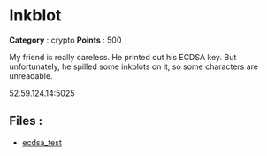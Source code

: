 # Inkblot

**Category** : crypto
**Points** : 500

My friend is really careless. He printed out his ECDSA key. But unfortunately, he spilled some inkblots on it, so some characters are unreadable.

52.59.124.14:5025

## Files : 
 - [ecdsa_test](./ecdsa_test)


